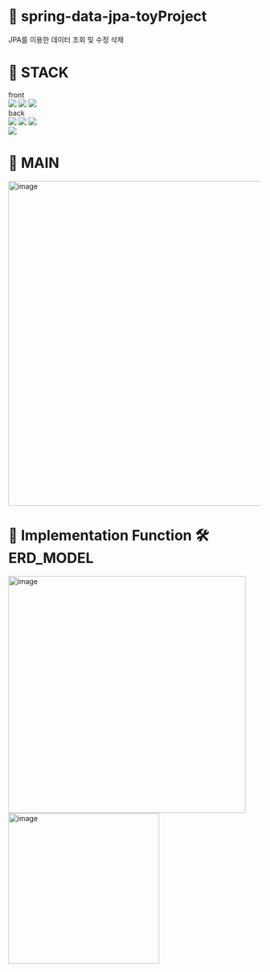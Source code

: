 # 🌼 spring-data-jpa-toyProject
JPA를 이용한 데이터 조회 및 수정 삭제

# 🌻 STACK
front<br/>
<img src="https://img.shields.io/badge/HTML-E34F26?style=flat-square&logo=HTML5&logoColor=white"/> <img src="https://img.shields.io/badge/CSS-8CA1AF?style=flat-square&logo=CSS&logoColor=white"/> <img src="https://img.shields.io/badge/JAVASCRIPT-FFCD00?style=flat-square&logo=JAVASCRIPT&logoColor=white"/><br/>
back<br/>
<img src="https://img.shields.io/badge/SPRING-00BCB4?style=flat-square&logo=SPRING&logoColor=white"/> <img src="https://img.shields.io/badge/JAVA-E34F26?style=flat-square&logo=JAVA&logoColor=white"/> <img src="https://img.shields.io/badge/JPA-EA4AAA?style=flat-square&logo=JPA&logoColor=white"/><br/>
<img src="https://img.shields.io/badge/ORACLE-DF0101?style=flat-square&logo=ORACLE&logoColor=white"/>

# 🌻 MAIN
<img width="647" alt="image" src="https://github.com/yujunglove/spring-data-jpa-toyProject/assets/120998460/c06a85cd-138b-4fd0-af0d-fc7c70343d0d">

# 🌻 Implementation Function 🛠ERD_MODEL
<img width="472" alt="image" src="https://github.com/yujunglove/spring-data-jpa-toyProject/assets/120998460/1d75d9f3-7ce1-4ff2-a799-7d55eb508526">
<img width="300" alt="image" src="https://github.com/yujunglove/spring-data-jpa-toyProject/assets/120998460/77bae48b-db7a-4d56-bc10-aaae5469a2af">

